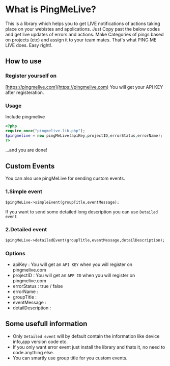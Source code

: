 # What is PingMeLive?

This is a library which helps you to get LIVE notifications of actions taking place on your webistes and applications.
Just Copy past the below codes and get live updates of errors and actions. Make Categories of pings based on projects (etc) and assign it to your team mates.
That's what PING ME LIVE does.
Easy right!.

## How to use

### Register yourself on
[https://pingmelive.com](https://pingmelive.com)
You will get your API KEY after registeration.


### Usage

Include pingmelive
```php
<?php
require_once("pingmelive.lib.php");
$pingmelive = new pingMeLive(apiKey,projectID,errorStatus,errorName); 
?>

```

...and you are done!

## Custom Events

You can also use pingMeLive for sending custom events.

### 1.Simple event
```html
$pingMeLive->simpleEvent(groupTitle,eventMessage);
 ```    

If you want to send some detailed long description you can use `Detailed event`
### 2.Detailed event
```html
$pingMeLive->detailedEvent(groupTitle,eventMessage,detailDescription);
```

### Options
* apiKey : You will get an `API KEY` when you will register on pingmelive.com
* projectID : You will get an `APP ID` when you will register on pingmelive.com 
* errorStatus : true / false
* errorName : 
* groupTitle : 
* eventMessage :
* detailDescription : 

## Some usefull information

* Only `Detailed event` will by default contain the information like device info,app version code etc.
* If you only want error event just install the library and thats it, no need to code anything else.
* You can smartly use group title for you custom events.

